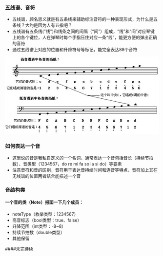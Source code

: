 
### 五线谱、音符

* 五线谱，顾名思义就是有五条线来辅助标注音符的一种表现形式，为什么是五条线？大约是因为人有五指吧？
* 五线谱有五条线("线")和线条之间的间隔（“间”）组成，“线”和“间”对应琴键上的各个键位，人在弹琴时每个手指压住对应一条“线”，能更方便的弹出正确的音符
* 通过五线谱上对应的位置和升降符号等标记，能完全表达88个音符

![](/img/staff.jpg)

### 如何表达一个音

* 这里说的音是我私自定义的一个名词，通常表达一个音包括音长（持续节拍数）、音类型（1234567，do re mi fa so la si do）等要素
* 注意音符和音的区别，音符用于表达音持续时间和连音等特点，音符加上其在无线谱的位置两者结合能描述一个音


### 音结构类
#### 一个音的类（Note）报函一下几个成员：
* noteType（枚举类型：1234567）
* 高音标志（bool类型：true、false）
* 升降范围（int类型：-8~8）
* 持续节拍数（double类型）
* 其他保留

####未完待续

